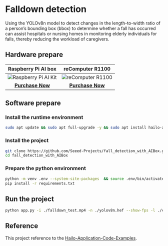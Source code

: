 # Falldown detection

Using the YOLOv8n model to detect changes in the length-to-width ratio of a person’s bounding box (bbox) to determine whether a fall has occurred can assist hospitals or nursing homes in monitoring elderly individuals for falls, thereby reducing the workload of caregivers. 

## Hardware prepare

|                                               Raspberry Pi AI box                                              |                                               reComputer R1100                                               |
| :----------------------------------------------------------------------------------------------------------------: | :-----------------------------------------------------------------------------------------------------------: |
| ![Raspberry Pi AI Kit](https://media-cdn.seeedstudio.com/media/catalog/product/cache/bb49d3ec4ee05b6f018e93f896b8a25d/i/m/image114993560.jpeg) | ![reComputer R1100](https://media-cdn.seeedstudio.com/media/catalog/product/cache/bb49d3ec4ee05b6f018e93f896b8a25d/2/-/2-114993595-recomputer-ai-industrial-r2135-12.jpg) |
| [**Purchase Now**](https://www.seeedstudio.com/reComputer-AI-R2130-12-p-6368.html?utm_source=PiAICourse&utm_medium=github&utm_campaign=Course) | [**Purchase Now**](https://www.seeedstudio.com/reComputer-AI-Industrial-R2135-12-p-6432.html?utm_source=PiAICourse&utm_medium=github&utm_campaign=Course) |

## Software prepare

### Install the runtime environment 

```bash
sudo apt update && sudo apt full-upgrade -y && sudo apt install hailo-all
```

### Install the project

```bash
git clone https://github.com/Seeed-Projects/fall_detection_with_AIBox.git
cd fall_detection_with_AIBox
```

### Prepare the python environment

```bash
python -m venv .env --system-site-packages  && source .env/bin/activate
pip install -r requirements.txt
```

## Run the project

```bash
python app.py -i ./falldown_test.mp4 -n ./yolov8n.hef --show-fps -l ./common/coco.txt
```

## Reference

This project reference to the  [Hailo-Application-Code-Examples](https://github.com/hailo-ai/Hailo-Application-Code-Examples).
